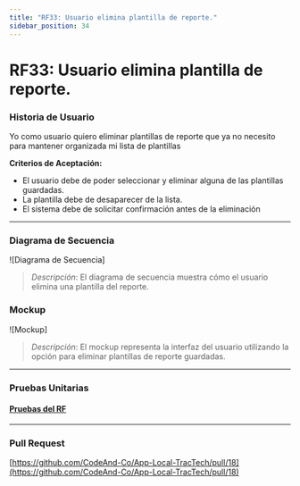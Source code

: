 ```yaml
---
title: "RF33: Usuario elimina plantilla de reporte."  
sidebar_position: 34
---
```


# RF33: Usuario elimina plantilla de reporte.

### Historia de Usuario

Yo como usuario quiero eliminar plantillas de reporte que ya no necesito para mantener organizada mi lista de plantillas 

  **Criterios de Aceptación:**
  - El usuario debe de poder seleccionar y eliminar alguna de las plantillas guardadas.
  - La plantilla debe de desaparecer de la lista.
  - El sistema debe de solicitar confirmación antes de la eliminación

---

### Diagrama de Secuencia

![Diagrama de Secuencia] 

> *Descripción*: El diagrama de secuencia muestra cómo el usuario elimina una plantilla del reporte.

### Mockup

![Mockup]

> *Descripción*: El mockup representa la interfaz del usuario utilizando la opción para eliminar plantillas de reporte guardadas.

---

### Pruebas Unitarias 



#### [Pruebas del RF](https://docs.google.com/spreadsheets/d/1W-JW32dTsfI22-Yl5LydMhiu-oXHH_xo3hWvK6FHeLw/edit?gid=406186219#gid=406186219)
---

### Pull Request
[https://github.com/CodeAnd-Co/App-Local-TracTech/pull/18](https://github.com/CodeAnd-Co/App-Local-TracTech/pull/18)
